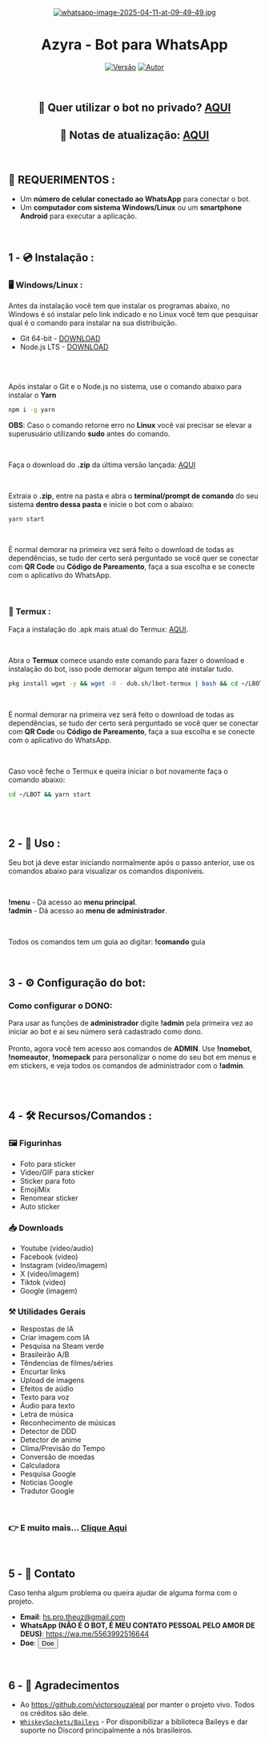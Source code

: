 <p align="center">
<a href="https://pixhost.to/show/1593/586788807_whatsapp-image-2025-04-11-at-09-49-49.jpg"><img src="https://t12.pixhost.to/thumbs/1593/586788807_whatsapp-image-2025-04-11-at-09-49-49.jpg" alt="whatsapp-image-2025-04-11-at-09-49-49.jpg" border="0"/></a>
</p>
<h1 align="center">Azyra - Bot para WhatsApp</h1>
<p align="center">
<a href="#"><img title="Versão" src="https://img.shields.io/github/package-json/v/victorsouzaleal/lbot-whatsapp?label=vers%C3%A3o&color=#79C83D"/></a>
<a href="https://github.com/victorsouzaleal/lbot-whatsapp/stargazers/"><img t
<a href="https://github.com/mathwqz"><img title="Autor" src="https://img.shields.io/badge/mathz-bot-blue"></a>
</p>
<br>
<h2 align="center"> 📱 Quer utilizar o bot no privado? <a href="https://wa.me/553497079608">AQUI</a> </h2>
<h2 align="center"> 🔄 Notas de atualização: <a href="https://github.com/victorsouzaleal/lbot-whatsapp/blob/main/docs/CHANGELOG.md">AQUI</a></h2>

<br>

## 🚨 REQUERIMENTOS :
- Um **número de celular conectado ao WhatsApp** para conectar o bot. <br>
- Um **computador com sistema Windows/Linux** ou um **smartphone Android** para executar a aplicação.<br>

<br>

## 1 - 💿 Instalação :

### 🖥️ Windows/Linux :

Antes da instalação você tem que instalar os programas abaixo, no Windows é só instalar pelo link indicado e no Linux você tem que pesquisar qual é o comando para instalar na sua distribuição.
- Git 64-bit - [DOWNLOAD](https://git-scm.com/downloads/win)<br>
- Node.js LTS - [DOWNLOAD](https://nodejs.org/en/)<br><br>

<br>

Após instalar o Git e o Node.js no sistema, use o comando abaixo para instalar o **Yarn**
```bash
npm i -g yarn
```

**OBS**: Caso o comando retorne erro no **Linux** você vai precisar se elevar a superusuário utilizando **sudo** antes do comando.

<br>

Faça o download do **.zip** da última versão lançada: [AQUI](https://github.com/victorsouzaleal/lbot-whatsapp/releases/latest)

<br>

Extraia o **.zip**, entre na pasta e abra o **terminal/prompt de comando** do seu sistema **dentro dessa pasta** e inicie o bot com o abaixo:
```bash
yarn start
```

<br>

É normal demorar na primeira vez será feito o download de todas as dependências, se tudo der certo será perguntado se você quer se conectar com **QR Code** ou **Código de Pareamento**, faça a sua escolha e se conecte com o aplicativo do WhatsApp. 

<br>

### 📱 Termux :

Faça a instalação do .apk mais atual do Termux: [AQUI](https://github.com/termux/termux-app/releases/download/v0.118.2/termux-app_v0.118.2+github-debug_universal.apk).

<br>

Abra o **Termux** comece usando este comando para fazer o download e instalação do bot, isso pode demorar algum tempo até instalar tudo.
```bash
pkg install wget -y && wget -O - dub.sh/lbot-termux | bash && cd ~/LBOT && yarn start
```
<br>

É normal demorar na primeira vez será feito o download de todas as dependências, se tudo der certo será perguntado se você quer se conectar com **QR Code** ou **Código de Pareamento**, faça a sua escolha e se conecte com o aplicativo do WhatsApp. 

<br>

Caso você feche o Termux e queira iniciar o bot novamente faça o comando abaixo:
```bash
cd ~/LBOT && yarn start
```

<br>
<br>

## 2 - 🤖 Uso :

Seu bot já deve estar iniciando normalmente após o passo anterior, use os comandos abaixo para visualizar os comandos disponíveis.

<br>

**!menu** - Dá acesso ao **menu principal**.<br>
**!admin** - Dá acesso ao **menu de administrador**.

<br>

Todos os comandos tem um guia ao digitar: **!comando** guia

<br>

## 3 - ⚙️ Configuração do bot:

### Como configurar o DONO:
Para usar as funções de **administrador** digite **!admin** pela primeira vez ao iniciar ao bot e ai seu número será cadastrado como dono.<br><br>
Pronto, agora você tem acesso aos comandos de **ADMIN**. Use **!nomebot**, **!nomeautor**, **!nomepack** para personalizar o nome do seu bot em menus e em stickers, e veja todos os comandos de administrador com o **!admin**.<br><br>

<br>

## 4 - 🛠️ Recursos/Comandos :

### 🖼️ Figurinhas
- Foto para sticker
- Video/GIF para sticker
- Sticker para foto
- EmojiMix
- Renomear sticker
- Auto sticker

### 📥 Downloads 
- Youtube (video/audio)
- Facebook (video)
- Instagram (video/imagem)
- X (video/imagem)
- Tiktok (video)
- Google (imagem)

### ⚒️ Utilidades Gerais
- Respostas de IA
- Criar imagem com IA
- Pesquisa na Steam verde
- Brasileirão A/B 
- Têndencias de filmes/séries
- Encurtar links 
- Upload de imagens 
- Efeitos de aúdio 
- Texto para voz 
- Áudio para texto 
- Letra de música 
- Reconhecimento de músicas  
- Detector de DDD 
- Detector de anime 
- Clima/Previsão do Tempo
- Conversão de moedas
- Calculadora 
- Pesquisa Google      
- Noticias Google 
- Tradutor Google

<br>

### 👉 E muito mais... [Clique Aqui](docs/COMANDOS.md)

<br>

## 5 - 👤 Contato
Caso tenha algum problema ou queira ajudar de alguma forma com o projeto. 

* **Email**: hs.pro.theuz@gmail.com
* **WhatsApp (NÃO É O BOT, É MEU CONTATO PESSOAL PELO AMOR DE DEUS)**: https://wa.me/5563992516644
* **Doe**: <button onclick="window.location.href='https://pix.sejaefi.com.br/pagar/015b3a880163a893a9baee17a37f327825a3f5a0.html'">Doe</button>
<br>

## 6 - 🙏 Agradecimentos

* Ao https://github.com/victorsouzaleal por manter o projeto vivo. Todos os créditos são dele.
* [`WhiskeySockets/Baileys`](https://github.com/WhiskeySockets/Baileys) - Por disponibilizar a biblioteca Baileys e dar suporte no Discord principalmente a nós brasileiros.

